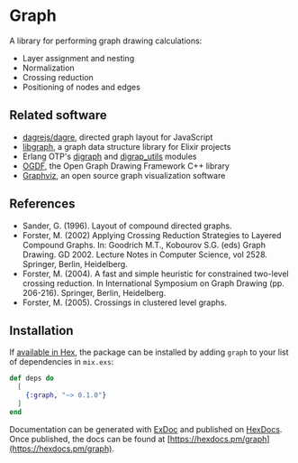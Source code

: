 # Graph

A library for performing graph drawing calculations:

 * Layer assignment and nesting
 * Normalization
 * Crossing reduction
 * Positioning of nodes and edges

## Related software

 * [dagrejs/dagre](https://github.com/dagrejs/dagre), directed graph layout for JavaScript
 * [libgraph](https://github.com/bitwalker/libgraph), a graph data structure library for Elixir projects
 * Erlang OTP's [digraph](http://erlang.org/doc/man/digraph.html) and [digrap_utils](http://erlang.org/doc/man/digraph_utils.html) modules
 * [OGDF](https://ogdf.uos.de), the Open Graph Drawing Framework C++ library
 * [Graphviz](https://www.graphviz.org), an open source graph visualization software

## References

 * Sander, G. (1996). Layout of compound directed graphs.
 * Forster, M. (2002) Applying Crossing Reduction Strategies to Layered Compound Graphs. In: Goodrich M.T., Kobourov S.G. (eds) Graph Drawing. GD 2002. Lecture Notes in Computer Science, vol 2528. Springer, Berlin, Heidelberg.
 * Forster, M. (2004). A fast and simple heuristic for constrained two-level crossing reduction. In International Symposium on Graph Drawing (pp. 206-216). Springer, Berlin, Heidelberg.
 * Forster, M. (2005). Crossings in clustered level graphs.

## Installation

If [available in Hex](https://hex.pm/docs/publish), the package can be installed
by adding `graph` to your list of dependencies in `mix.exs`:

```elixir
def deps do
  [
    {:graph, "~> 0.1.0"}
  ]
end
```

Documentation can be generated with [ExDoc](https://github.com/elixir-lang/ex_doc)
and published on [HexDocs](https://hexdocs.pm). Once published, the docs can
be found at [https://hexdocs.pm/graph](https://hexdocs.pm/graph).

